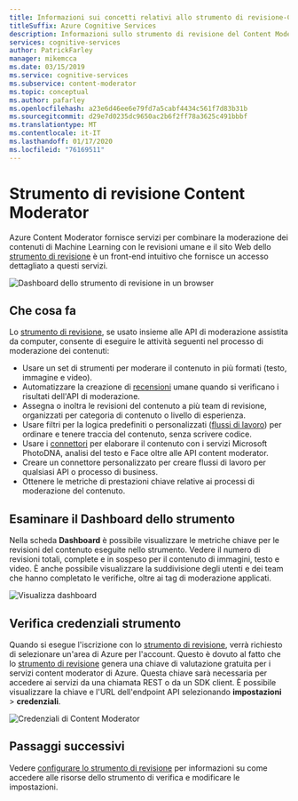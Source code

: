 ```yaml
---
title: Informazioni sui concetti relativi allo strumento di revisione-Content Moderator
titleSuffix: Azure Cognitive Services
description: Informazioni sullo strumento di revisione del Content Moderator, un sito Web che coordina un lavoro di moderazione combinato e revisione umana.
services: cognitive-services
author: PatrickFarley
manager: mikemcca
ms.date: 03/15/2019
ms.service: cognitive-services
ms.subservice: content-moderator
ms.topic: conceptual
ms.author: pafarley
ms.openlocfilehash: a23e6d46ee6e79fd7a5cabf4434c561f7d83b31b
ms.sourcegitcommit: d29e7d0235dc9650ac2b6f2ff78a3625c491bbbf
ms.translationtype: MT
ms.contentlocale: it-IT
ms.lasthandoff: 01/17/2020
ms.locfileid: "76169511"
---
```

# <a name="content-moderator-review-tool"></a>Strumento di revisione Content Moderator

Azure Content Moderator fornisce servizi per combinare la moderazione dei contenuti di Machine Learning con le revisioni umane e il sito Web dello [strumento di revisione](https://contentmoderator.cognitive.microsoft.com) è un front-end intuitivo che fornisce un accesso dettagliato a questi servizi.

![Dashboard dello strumento di revisione in un browser](./images/0-dashboard.png)

## <a name="what-it-does"></a>Che cosa fa

Lo [strumento di revisione](https://contentmoderator.cognitive.microsoft.com), se usato insieme alle API di moderazione assistita da computer, consente di eseguire le attività seguenti nel processo di moderazione dei contenuti:

- Usare un set di strumenti per moderare il contenuto in più formati (testo, immagine e video).
- Automatizzare la creazione di [recensioni](../review-api.md#reviews) umane quando si verificano i risultati dell'API di moderazione.
- Assegna o inoltra le revisioni del contenuto a più team di revisione, organizzati per categoria di contenuto o livello di esperienza.
- Usare filtri per la logica predefiniti o personalizzati ([flussi di lavoro](../review-api.md#workflows)) per ordinare e tenere traccia del contenuto, senza scrivere codice.
- Usare i [connettori](./configure.md#connectors) per elaborare il contenuto con i servizi Microsoft PhotoDNA, analisi del testo e Face oltre alle API content moderator.
- Creare un connettore personalizzato per creare flussi di lavoro per qualsiasi API o processo di business.
- Ottenere le metriche di prestazioni chiave relative ai processi di moderazione del contenuto.

## <a name="review-tool-dashboard"></a>Esaminare il Dashboard dello strumento

Nella scheda **Dashboard** è possibile visualizzare le metriche chiave per le revisioni del contenuto eseguite nello strumento. Vedere il numero di revisioni totali, complete e in sospeso per il contenuto di immagini, testo e video. È anche possibile visualizzare la suddivisione degli utenti e dei team che hanno completato le verifiche, oltre ai tag di moderazione applicati.

![Visualizza dashboard](images/0-dashboard.png)

## <a name="review-tool-credentials"></a>Verifica credenziali strumento

Quando si esegue l'iscrizione con lo [strumento di revisione](https://contentmoderator.cognitive.microsoft.com), verrà richiesto di selezionare un'area di Azure per l'account. Questo è dovuto al fatto che lo [strumento di revisione](https://contentmoderator.cognitive.microsoft.com) genera una chiave di valutazione gratuita per i servizi content moderator di Azure. Questa chiave sarà necessaria per accedere ai servizi da una chiamata REST o da un SDK client. È possibile visualizzare la chiave e l'URL dell'endpoint API selezionando **impostazioni** > **credenziali**.

![Credenziali di Content Moderator](images/settings-6-credentials.png)

## <a name="next-steps"></a>Passaggi successivi

Vedere [configurare lo strumento di revisione](./configure.md) per informazioni su come accedere alle risorse dello strumento di verifica e modificare le impostazioni.
